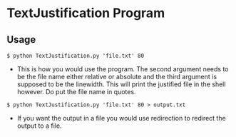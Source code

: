 # TextJustification Program

## Usage

`$ python TextJustification.py 'file.txt' 80`

* This is how you would use the program. The second argument needs to be the file name either relative or absolute and the third argument is supposed to be the linewidth. This will print the justified file in the shell however. Do put the file name in quotes. 

`$ python TextJustification.py 'file.txt' 80 > output.txt`

* If you want the output in a file you would use redirection to redirect the output to a file.


